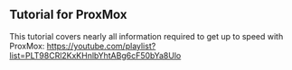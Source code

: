 ## Tutorial for ProxMox

This tutorial covers nearly all information required to get up to speed with ProxMox:
https://youtube.com/playlist?list=PLT98CRl2KxKHnlbYhtABg6cF50bYa8Ulo 